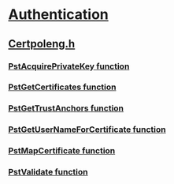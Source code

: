 # [Authentication](../_security/index.md)
## [Certpoleng.h](index.md)
### [PstAcquirePrivateKey function](../certpoleng/nf-certpoleng-pstacquireprivatekey.md)
### [PstGetCertificates function](../certpoleng/nf-certpoleng-pstgetcertificates.md)
### [PstGetTrustAnchors function](../certpoleng/nf-certpoleng-pstgettrustanchors.md)
### [PstGetUserNameForCertificate function](../certpoleng/nf-certpoleng-pstgetusernameforcertificate.md)
### [PstMapCertificate function](../certpoleng/nf-certpoleng-pstmapcertificate.md)
### [PstValidate function](../certpoleng/nf-certpoleng-pstvalidate.md)
